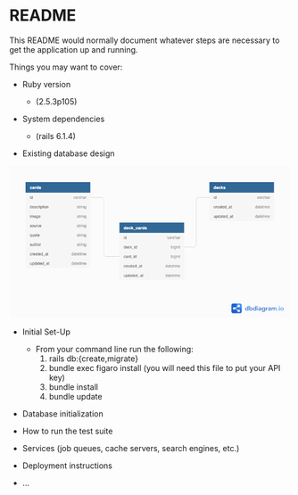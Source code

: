 # README

This README would normally document whatever steps are necessary to get the
application up and running.

Things you may want to cover:

* Ruby version 
  - (2.5.3p105)

* System dependencies 
  - (rails 6.1.4)

* Existing database design

![](images/card_shuffler.png)

* Initial Set-Up
  - From your command line run the following:
    1. rails db:{create,migrate}
    2. bundle exec figaro install (you will need this file to put your API key)
    3. bundle install
    4. bundle update

* Database initialization

* How to run the test suite

* Services (job queues, cache servers, search engines, etc.)

* Deployment instructions

* ...
